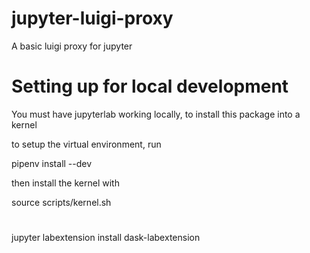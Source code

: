 # jupyter-luigi-proxy
A basic luigi proxy for jupyter 

# Setting up for local development
You must have jupyterlab working locally, to install this package into a kernel

to setup the virtual environment, run 

pipenv install --dev

then install the kernel with

source scripts/kernel.sh 

# 

jupyter labextension install dask-labextension